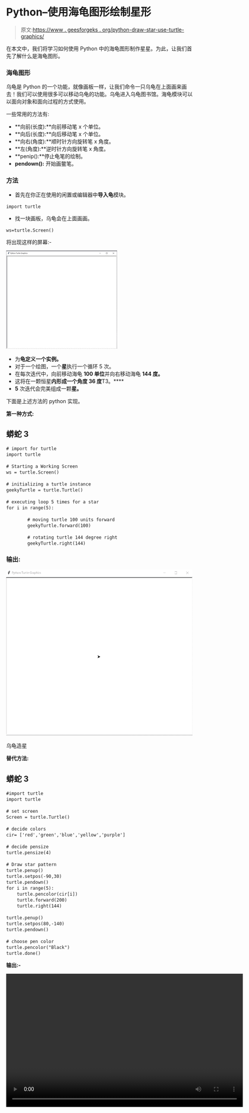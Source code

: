 # Python–使用海龟图形绘制星形

> 原文:[https://www . geesforgeks . org/python-draw-star-use-turtle-graphics/](https://www.geeksforgeeks.org/python-draw-star-using-turtle-graphics/)

在本文中，我们将学习如何使用 Python 中的海龟图形制作星星。为此，让我们首先了解什么是海龟图形。

### 海龟图形

乌龟是 Python 的一个功能，就像画板一样，让我们命令一只乌龟在上面画来画去！我们可以使用很多可以移动乌龟的功能。乌龟进入乌龟图书馆。海龟模块可以以面向对象和面向过程的方式使用。

一些常用的方法有:

*   **向前(长度):**向前移动笔 x 个单位。
*   **向后(长度):**向后移动笔 x 个单位。
*   **向右(角度):**顺时针方向旋转笔 x 角度。
*   **左(角度):**逆时针方向旋转笔 x 角度。
*   **penip():**停止龟笔的绘制。
*   **pendown():** 开始画鳖笔。

### 方法

*   首先在你正在使用的闲置或编辑器中**导入龟**模块。

```
import turtle

```

*   找一块画板，乌龟会在上面画画。

```
ws=turtle.Screen()

```

将出现这样的屏幕:-

![](img/b31b786667ad5dec3c8ae56bd8af001d.png)

*   为**龟定义一个实例。**
*   对于一个绘图，一个**星**执行一个循环 5 次。
*   在每次迭代中，向前移动海龟 **100 单位**并向右移动海龟 **144 度。**
*   这将在一颗恒星**内形成一个角度 **36** 度**T3。****
*   **5** 次迭代会完美组成一颗**星。**

下面是上述方法的 python 实现。

**第一种方式:**

## 蟒蛇 3

```
# import for turtle
import turtle

# Starting a Working Screen
ws = turtle.Screen()

# initializing a turtle instance
geekyTurtle = turtle.Turtle()

# executing loop 5 times for a star
for i in range(5):

        # moving turtle 100 units forward
        geekyTurtle.forward(100)

        # rotating turtle 144 degree right
        geekyTurtle.right(144)
```

### 输出:

![](img/75cb94b6ae4d1a8e150c73bc4a3db969.png)

乌龟造星

**替代方法:**

## 蟒蛇 3

```
#import turtle
import turtle

# set screen
Screen = turtle.Turtle()

# decide colors
cir= ['red','green','blue','yellow','purple']

# decide pensize
turtle.pensize(4)

# Draw star pattern
turtle.penup()
turtle.setpos(-90,30)
turtle.pendown()
for i in range(5):
    turtle.pencolor(cir[i])
    turtle.forward(200)
    turtle.right(144)

turtle.penup()
turtle.setpos(80,-140)
turtle.pendown()

# choose pen color
turtle.pencolor("Black")
turtle.done()
```

**输出:-**

<video class="wp-video-shortcode" id="video-413700-1" width="640" height="360" preload="metadata" controls=""><source type="video/mp4" src="https://media.geeksforgeeks.org/wp-content/uploads/20201012173833/Animated-GIF-original.mp4?_=1">[https://media.geeksforgeeks.org/wp-content/uploads/20201012173833/Animated-GIF-original.mp4](https://media.geeksforgeeks.org/wp-content/uploads/20201012173833/Animated-GIF-original.mp4)</video>